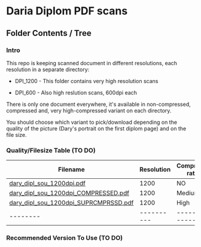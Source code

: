 # Daria Diplom PDF scans

## Folder Contents / Tree 

### Intro

This repo is keeping scanned document in different resolutions, each resolution in a separate directory:

- DPI_1200 - This folder contains very high resolution scans 

- DPI_600 - Also high reslution scans, 600dpi each

There is only one document everywhere, it's available in non-compressed, compressed and, very high-compressed variant on each directory. 

You should choose which variant to pick/download depending on the quality of the picture (Dary's portrait on the first diplom page) and on the file size. 

### Quality/Filesize Table (TO DO)

|Filename|Resolution|Compress-ratio|File Size (Megabites)|
|--------|----------|--------------|---------|
|[dary_dipl_sou_1200dpi.pdf](https://github.com/chvdr/dary-diploma/blob/master/DPI_1200/dary_dipl_sou_1200dpi.pdf)|1200|NO|27|
|[dary_dipl_sou_1200dpi_COMPRESSED.pdf](https://github.com/chvdr/dary-diploma/blob/master/DPI_1200/dary_dipl_sou_1200dpi_COMPRESSED.pdf)|1200|Medium|12|
|[dary_dipl_sou_1200dpi_SUPRCMPRSSD.pdf](https://github.com/chvdr/dary-diploma/blob/master/DPI_1200/dary_dipl_sou_1200dpi_SUPRCMPRSSD.pdf)|1200|High|4.1|
|--------|----------|--------------|---------|----|






### Recommended Version To Use (TO DO)


